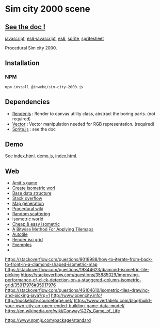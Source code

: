 # Sim city 2000 scene
## [See the doc !](https://inwebo.github.io/sim-city-2000/)

[javascript](https://github.com/topics/javascript), [es6-javascript](https://github.com/topics/es6-javascript), [es6](https://github.com/topics/es6), [sprite](https://github.com/topics/sprite), [spritesheet](https://github.com/topics/spritesheet)

Procedural Sim city 2000.

## Installation

### NPM
```shell script
npm install @inwebo/sim-city-2000.js
```

## Dependencies
* [Render.js](https://github.com/inwebo/Render.js) : Render to canvas utility class, abstract the boring parts. (not required)
* [Vector](https://github.com/inwebo/Vector) : Vector manipulation needed for RGB representation. (required)
* [Sprite.js](https://github.com/inwebo/Sprite.js) : see the doc

## Demo

See [index.html](https://inwebo.github.io/sim-city-2000.js/), [demo.js](./docs/assets/js/demo.js), [index.html](./docs/index.html).

## Web

* [Amit's game](http://www-cs-students.stanford.edu/%7Eamitp/gameprog.html)
* [Create isometric worl](https://gamedevelopment.tutsplus.com/tutorials/creating-isometric-worlds-a-primer-for-game-developers--gamedev-6511)
* [Base data structure](http://archive.gamedev.net/archive/reference/programming/features/arttilebase/page2.html)
* [Stack overflow](https://stackoverflow.com/questions/11968167/random-2d-tile-map-generating-algorithm)
* [Map generation](http://pcg.wikidot.com/pcg-algorithm%3amap-generation)
* [Procedural wiki](http://pcg.wikidot.com/)
* [Random scattering](https://www.gamasutra.com/view/feature/130071/random_scattering_creating_.php?page=2)
* [Isometric world](https://gamedevelopment.tutsplus.com/tutorials/creating-isometric-worlds-a-primer-for-game-developers--gamedev-6511)
* [Cheap & easy isometric](https://gamedevelopment.tutsplus.com/tutorials/quick-tip-cheap-n-easy-isometric-levels--gamedev-6282)
* [A Bitwise Method For Applying Tilemaps](https://web.archive.org/web/20150906102436/http://www.saltgames.com/2010/a-bitwise-method-for-applying-tilemaps/)
* [Autotile](https://kidscancode.org/godot_recipes/2d/autotile_intro/)
* [Render iso grid](http://nick-aschenbach.github.io/blog/2015/02/25/isometric-tile-engine/)
* [Exemples](https://www.google.com/search?q=stack+overflow+matrix+to+diamond+grid&client=firefox-b-d&tbm=isch&source=iu&ictx=1&fir=YQ9BDomQ_3lX6M%252C-nWkHiftVFUs0M%252C_&vet=1&usg=AI4_-kSnASrjXCSsZVDc6jfrzM2CTgTxMg&sa=X&ved=2ahUKEwjuo7SG5vXtAhWM2hQKHe8MA8UQ9QF6BAgJEAE#imgrc=YQ9BDomQ_3lX6M)
* 
https://stackoverflow.com/questions/9018988/how-to-iterate-from-back-to-front-in-a-diamond-shaped-isometric-map
https://stackoverflow.com/questions/19344623/diamond-isometric-tile-picking
https://stackoverflow.com/questions/35885029/improving-performance-of-click-detection-on-a-staggered-column-isometric-grid/35917976#35917976
https://stackoverflow.com/questions/46104610/isometric-tiles-drawing-and-picking-java?rq=1
http://www.opencity.info/
http://pocketcity.sourceforge.net/
https://www.vertabelo.com/blog/build-your-own-city-an-open-ended-building-game-data-model/
https://en.wikipedia.org/wiki/Conway%27s_Game_of_Life

https://www.npmjs.com/package/standard

